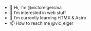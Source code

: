 - 👋 Hi, I’m @victorelgersma
- 👀 I’m interested in web stuff
- 🌱 I’m currently learning HTMX & Astro
- 📫 How to reach me @vic_elger


<!---
victorelgersma/victorelgersma is a ✨ special ✨ repository because its `README.md` (this file) appears on your GitHub profile.
You can click the Preview link to take a look at your changes.
--->
